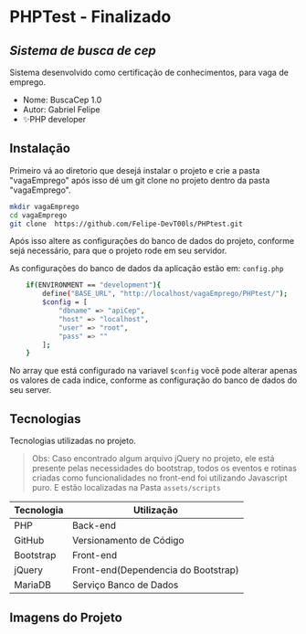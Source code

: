 # PHPTest - Finalizado
## _Sistema de busca de cep_

Sistema desenvolvido como certificação de conhecimentos, para vaga de emprego.

- Nome: BuscaCep 1.0
- Autor: Gabriel Felipe
- ✨PHP developer

## Instalação

Primeiro vá ao diretorio que desejá instalar o projeto e crie a pasta "vagaEmprego"
após isso dé um git clone no projeto dentro da pasta "vagaEmprego".

```sh
mkdir vagaEmprego
cd vagaEmprego
git clone  https://github.com/Felipe-DevT00ls/PHPtest.git
```

Após isso altere as configurações do banco de dados do projeto, conforme sejá
necessário, para que o projeto rode em seu servidor.

As configurações do banco de dados da aplicação estão em: `config.php`

```sh
    if(ENVIRONMENT == "development"){
        define("BASE_URL", "http://localhost/vagaEmprego/PHPtest/");
        $config = [
            "dbname" => "apiCep",
            "host" => "localhost",
            "user" => "root",
            "pass" => ""
        ];
    }
```

No array que está configurado na variavel `$config` você pode alterar apenas os valores de cada indice, conforme as configuração do banco de dados do seu server.

## Tecnologias
Tecnologias utilizadas no projeto.

>Obs: Caso encontrado algum arquivo jQuery no projeto,
>ele está presente pelas necessidades do bootstrap,
>todos os eventos e rotinas criadas como funcionalidades
>no front-end foi utilizando Javascript puro.
>E estão localizadas na Pasta `assets/scripts`


| Tecnologia | Utilização |
| ------ | ------ |
| PHP | Back-end |
| GitHub | Versionamento de Código |
| Bootstrap | Front-end |
| jQuery | Front-end(Dependencia do Bootstrap) |
| MariaDB | Serviço Banco de Dados |

## Imagens do Projeto


